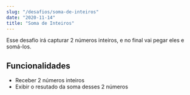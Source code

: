 ```yaml
---
slug: "/desafios/soma-de-inteiros"
date: "2020-11-14"
title: "Soma de Inteiros"
---
```

Esse desafio irá capturar 2 números inteiros, e no final vai pegar eles e somá-los.

## Funcionalidades

- Receber 2 números inteiros
- Exibir o resutado da soma desses 2 números
